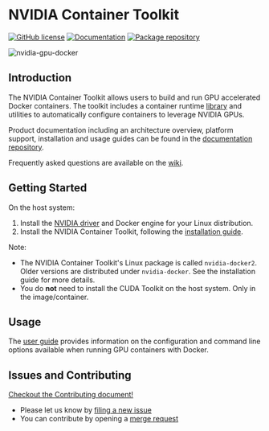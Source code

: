# NVIDIA Container Toolkit

[![GitHub license](https://img.shields.io/github/license/NVIDIA/nvidia-docker?style=flat-square)](https://raw.githubusercontent.com/NVIDIA/nvidia-docker/main/LICENSE)
[![Documentation](https://img.shields.io/badge/documentation-wiki-blue.svg?style=flat-square)](https://github.com/NVIDIA/nvidia-docker/wiki)
[![Package repository](https://img.shields.io/badge/packages-repository-b956e8.svg?style=flat-square)](https://nvidia.github.io/nvidia-docker)

![nvidia-gpu-docker](https://cloud.githubusercontent.com/assets/3028125/12213714/5b208976-b632-11e5-8406-38d379ec46aa.png)

## Introduction
The NVIDIA Container Toolkit allows users to build and run GPU accelerated Docker containers. The toolkit includes a container runtime [library](https://github.com/NVIDIA/libnvidia-container) and utilities to automatically configure containers to leverage NVIDIA GPUs.

Product documentation including an architecture overview, platform support, installation and usage guides can be found in the [documentation repository](https://docs.nvidia.com/datacenter/cloud-native/container-toolkit/overview.html).

Frequently asked questions are available on the [wiki](https://github.com/NVIDIA/nvidia-docker/wiki).

## Getting Started

On the host system:
1. Install the [NVIDIA driver](https://docs.nvidia.com/datacenter/tesla/tesla-installation-notes/index.html) and Docker engine for your Linux distribution.
2. Install the NVIDIA Container Toolkit, following the [installation guide](https://docs.nvidia.com/datacenter/cloud-native/container-toolkit/install-guide.html).

Note:
- The NVIDIA Container Toolkit's Linux package is called `nvidia-docker2`. Older versions are distributed under `nvidia-docker`. See the installation guide for more details.
- You do **not** need to install the CUDA Toolkit on the host system. Only in the image/container.


## Usage

The [user guide](https://docs.nvidia.com/datacenter/cloud-native/container-toolkit/user-guide.html) provides information on the configuration and command line options available when running GPU containers with Docker.

## Issues and Contributing

[Checkout the Contributing document!](CONTRIBUTING.md)

* Please let us know by [filing a new issue](https://github.com/NVIDIA/nvidia-docker/issues/new)
* You can contribute by opening a [merge request](https://gitlab.com/nvidia/container-toolkit/nvidia-docker/-/merge_requests)
